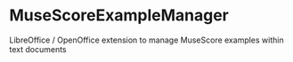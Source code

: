 # MuseScoreExampleManager
LibreOffice / OpenOffice extension to manage MuseScore examples within text documents

